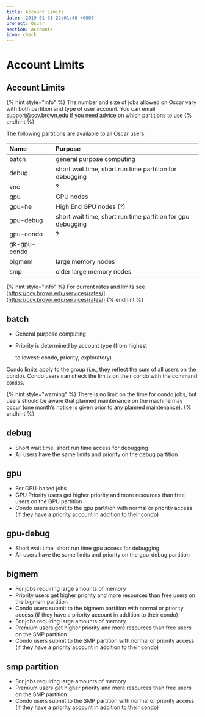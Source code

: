 ```yaml
---
title: Account Limits
date: '2019-01-31 22:01:46 +0000'
project: Oscar
section: Accounts
icon: check
---
```


# Account Limits

## Account Limits

{% hint style="info" %}
The number and size of jobs allowed on Oscar vary with both partition and type of user account. You can email support@ccv.brown.edu if you need advice on which partitions to use
{% endhint %}

The following partitions are available to all Oscar users:

| Name | Purpose |
| :--- | :--- |
| batch | general purpose computing |
| debug | short wait time, short run time partition for debugging |
| vnc | ? |
| gpu | GPU nodes |
| gpu-he | High End GPU nodes \(?\) |
| gpu-debug | short wait time, short run time partition for gpu debugging |
| gpu-condo | ? |
| gk-gpu-condo |  |
| bigmem | large memory nodes |
| smp | older large memory nodes |

{% hint style="info" %}
For current rates and limits see [https://ccv.brown.edu/services/rates/](https://ccv.brown.edu/services/rates/)
{% endhint %}

## batch

* General purpose computing
* Priority is determined by account type \(from highest

  to lowest: condo, priority, exploratory\)

Condo limits apply to the group \(i.e., they reflect the sum of all users on the condo\). Condo users can check the limits on their condo with the command `condos`.

{% hint style="warning" %}
There is no limit on the time for condo jobs, but users should be aware that planned maintenance on the machine may occur \(one month’s notice is given prior to any planned maintenance\).
{% endhint %}

## debug

* Short wait time, short run time access for debugging
* All users have the same limits and priority on the debug partition

## gpu

* For GPU-based jobs
* GPU Priority users get higher priority and more resources than free users on the GPU partition
* Condo users submit to the gpu partition with normal or priority access \(if they have a priority account in addition to their condo\)

## gpu-debug

* Short wait time, short run time gpu access for debugging
* All users have the same limits and priority on the gpu-debug partition

## bigmem

* For jobs requiring large amounts of memory
* Priority users get higher priority and more resources than free users on the bigmem partition
* Condo users submit to the bigmem partition with normal or priority access \(if they have a priority account in addition to their condo\)
* For jobs requiring large amounts of memory
* Premium users get higher priority and more resources than free users on the SMP partition
* Condo users submit to the SMP partition with normal or priority access \(if they have a priority account in addition to their condo\)

## smp partition

* For jobs requiring large amounts of memory
* Premium users get higher priority and more resources than free users on the SMP partition
* Condo users submit to the SMP partition with normal or priority access \(if they have a priority account in addition to their condo\)

